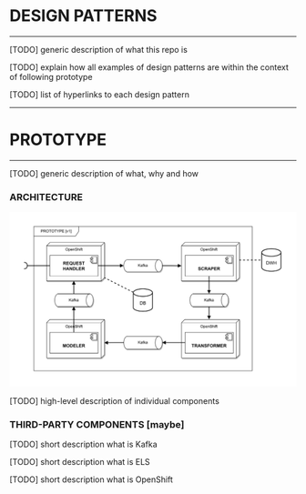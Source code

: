 # DESIGN PATTERNS

---

[TODO] generic description of what this repo is

[TODO] explain how all examples of design patterns are within the context of following prototype

[TODO] list of hyperlinks to each design pattern

---

# PROTOTYPE

---

[TODO] generic description of what, why and how

### ARCHITECTURE

![prototype-architecture](./prototype-architecture.svg)

[TODO] high-level description of individual components

### THIRD-PARTY COMPONENTS [maybe]

[TODO] short description what is Kafka

[TODO] short description what is ELS

[TODO] short description what is OpenShift
